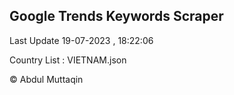 

## Google Trends Keywords Scraper 
 
Last Update 19-07-2023 , 18:22:06

Country List :
VIETNAM.json



© Abdul Muttaqin 
